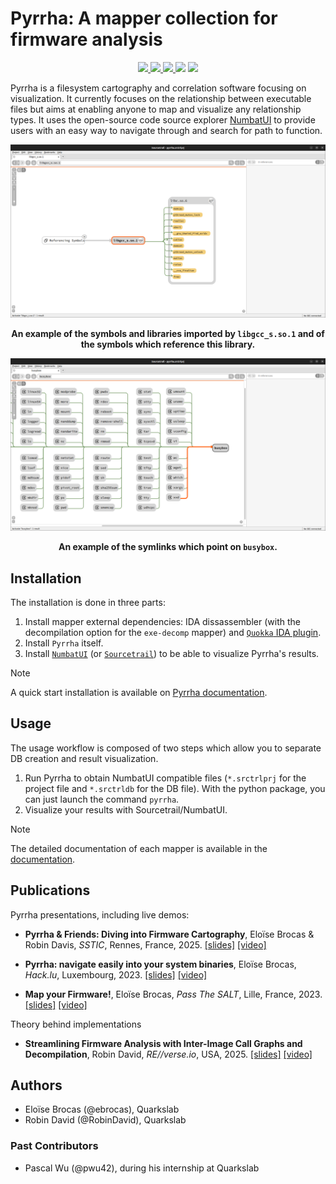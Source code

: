 # Pyrrha: A mapper collection for firmware analysis
 <!-- # --8<-- [start:intro]-->

<p align="center">
  <a href="https://github.com/quarkslab/pyrrha/pypi">
    <img src="https://img.shields.io/pypi/v/pyrrha-mapper.svg">
  </a>
  <a href="https://github.com/quarkslab/pyrrha/releases">
    <img src="https://img.shields.io/github/actions/workflow/status/quarkslab/pyrrha/release.yml">
  </a>
  <a href="https://pypi.org/project/pyrrha-mapper/">
    <img src="https://img.shields.io/pypi/pyversions/pyrrha-mapper">
  </a>
  <img src="https://img.shields.io/pypi/dm/pyrrha-mapper"/>
  <img src="https://img.shields.io/github/license/quarkslab/pyrrha"/>
</p>


Pyrrha is a filesystem cartography and correlation software focusing on visualization. It currently focuses on the relationship between executable files but aims at enabling anyone to map and visualize any relationship types. It uses the open-source code source
explorer [NumbatUI](https://github.com/quarkslab/NumbatUI) to provide users with an easy way to navigate through and search for 
path to function.
 <!-- # --8<-- [end:intro]-->

![](docs/img/imports.png)
<p align="center">
<b>An example of the symbols and libraries imported by <code>libgcc_s.so.1</code> and of the symbols which reference this library.</b>
</p>

![](docs/img/symlinks.png)
<p align="center">
<b>An example of the symlinks which point on <code>busybox</code>.</b>
</p>

## Installation

The installation is done in three parts:

1. Install mapper external dependencies: IDA dissassembler (with the decompilation option for the `exe-decomp` mapper) and [`Quokka` IDA plugin](https://github.com/quarkslab/quokka/releases).
1. Install `Pyrrha` itself.
1. Install [`NumbatUI`](https://github.com/quarkslab/NumbatUI) (or [`Sourcetrail`](https://github.com/CoatiSoftware/Sourcetrail)) to be able to visualize Pyrrha's results. 

> [!NOTE]
> A quick start installation is available on [Pyrrha documentation](https://quarkslab.github.io/pyrrha/#installation).

 <!-- # --8<-- [start:usage]-->
## Usage

The usage workflow is composed of two steps which allow you to separate DB creation and result visualization.

1. Run Pyrrha to obtain NumbatUI compatible files (`*.srctrlprj` for the project file and `*.srctrldb` for the DB file). With the python package, you can just launch the command `pyrrha`.
2. Visualize your results with Sourcetrail/NumbatUI. 

 <!-- # --8<-- [end:usage] -->
> [!NOTE]
> The detailed documentation of each mapper is available in the [documentation](https://quarkslab.github.io/pyrrha/mappers/mappers/).

 <!-- # --8<-- [start:publications]-->
## Publications

Pyrrha presentations, including live demos:

- **Pyrrha & Friends: Diving into Firmware Cartography**, Eloïse Brocas & Robin Davis, *SSTIC*, Rennes, France, 2025. [[slides]](https://www.sstic.org/media/SSTIC2025/SSTIC-actes/pyrrha_diving_into_firmware_cartography/SSTIC2025-Slides-pyrrha_diving_into_firmware_cartography-brocas_david.pdf) [[video]](https://static.sstic.org/videos2025/1080p/pyrrha_diving_into_firmware_cartography.mp4) 

- **Pyrrha: navigate easily into your system binaries**, Eloïse Brocas, *Hack.lu*, Luxembourg, 2023. [[slides]](https://github.com/quarkslab/conf-presentations/blob/master/Confs/HackLu23/pyrrha.pdf) [[video]](https://www.youtube.com/watch?v=-dMl-SvQl4k) 

- **Map your Firmware!**, Eloïse Brocas, *Pass The SALT*, Lille, France, 2023. [[slides]](https://github.com/quarkslab/conf-presentations/blob/master/Confs/PTS23/PTS2023-Talk-14-Pyrrha-map-your-firmware.pdf) [[video]](https://passthesalt.ubicast.tv/videos/2023-map-your-firmware/) 

Theory behind implementations

- **Streamlining Firmware Analysis with Inter-Image Call Graphs and Decompilation**, Robin David, *RE//verse.io*, USA, 2025. [[slides]](https://github.com/quarkslab/conf-presentations/blob/master/Confs/REverse-25/REverse_firmware_analysis_2025.pdf) [[video]](https://www.youtube.com/watch?v=LsDnrfZt_Xs)

 <!-- # --8<-- [end:publications] -->

 <!-- # --8<-- [start:authors] -->
## Authors
- Eloïse Brocas (@ebrocas), Quarkslab
- Robin David (@RobinDavid), Quarkslab


### Past Contributors
- Pascal Wu (@pwu42), during his internship at Quarkslab
<!-- # --8<-- [end:authors] -->